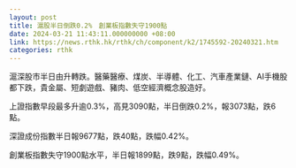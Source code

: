 ```yaml
---
layout: post
title: 滬股半日倒跌0.2%　創業板指數失守1900點
date: 2024-03-21 11:43:11.000000000 +08:00
link: https://news.rthk.hk/rthk/ch/component/k2/1745592-20240321.htm
categories: rthk
---
```


滬深股市半日由升轉跌。醫藥醫療、煤炭、半導體、化工、汽車產業鏈、AI手機股都下跌，貴金屬、短劇遊戲、豬肉、低空經濟概念股造好。

上證指數早段最多升逾0.3%，高見3090點，半日倒跌0.2%，報3073點，跌6點。

深證成份指數半日報9677點，跌40點，跌幅0.42%。

創業板指數失守1900點水平，半日報1899點，跌9點，跌幅0.49%。
